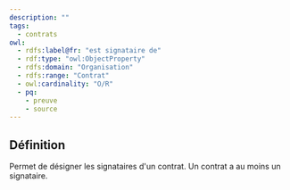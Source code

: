 ```yaml
---
description: ""
tags:
  - contrats
owl:
  - rdfs:label@fr: "est signataire de"
  - rdf:type: "owl:ObjectProperty"
  - rdfs:domain: "Organisation"
  - rdfs:range: "Contrat"
  - owl:cardinality: "O/R"
  - pq:
    - preuve
    - source
---
```


<OntologyTable frontMatter={frontMatter}/>

## Définition

Permet de désigner les signataires d'un contrat. Un contrat a au moins un signataire.
